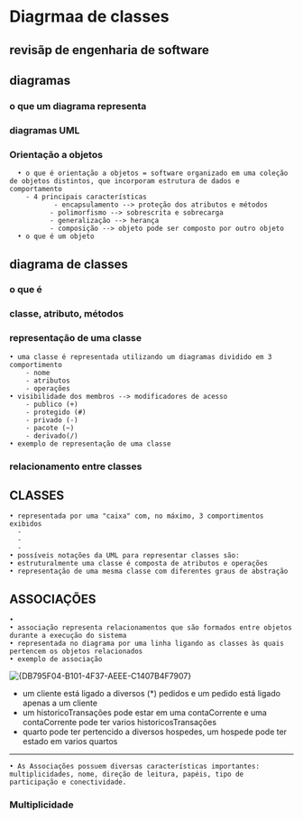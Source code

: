 # Diagrmaa de classes
## revisãp de engenharia de software
## diagramas
### o que um diagrama representa
### diagramas UML
### Orientação a objetos  
      • o que é orientação a objetos = software organizado em uma coleção de objetos distintos, que incorporam estrutura de dados e comportamento
        - 4 principais características
               - encapsulamento --> proteção dos atributos e métodos
              - polimorfismo --> sobrescrita e sobrecarga
              - generalização --> herança
              - composição --> objeto pode ser composto por outro objeto
      • o que é um objeto
## diagrama de classes
### o que é
### classe, atributo, métodos
### representação de uma classe
    • uma classe é representada utilizando um diagramas dividido em 3 comportimento
        - nome
        - atributos
        - operações
    • visibilidade dos membros --> modificadores de acesso
        - publico (+)
        - protegido (#)
        - privado (-)
        - pacote (~)
        - derivado(/)
    • exemplo de representação de uma classe
### relacionamento entre classes
## CLASSES
    • representada por uma "caixa" com, no máximo, 3 comportimentos exibidos
      -
      -
      -
    • possíveis notações da UML para representar classes são:
    • estruturalmente uma classe é composta de atributos e operações
    • representação de uma mesma classe com diferentes graus de abstração

## ASSOCIAÇÕES
    •
    • associação representa relacionamentos que são formados entre objetos durante a execução do sistema
    • representada no diagrama por uma linha ligando as classes às quais pertencem os objetos relacionados
    • exemplo de associação

![{DB795F04-B101-4F37-AEEE-C1407B4F7907}](https://github.com/user-attachments/assets/8fdad220-96b8-40d4-bce9-1528d1b49986)

* um cliente está ligado a diversos (*) pedidos e um pedido está ligado apenas a um cliente
* um historicoTransações pode estar em uma contaCorrente e uma contaCorrente pode ter varios historicosTransações
* quarto pode ter pertencido a diversos hospedes, um hospede pode ter estado em varios quartos
---
    • As Associações possuem diversas características importantes: multiplicidades, nome, direção de leitura, papéis, tipo de participação e conectividade.

### Multiplicidade







    
    
